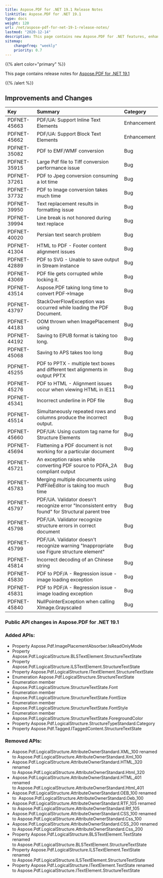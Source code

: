 ```yaml
---
title: Aspose.PDF for .NET 19.1 Release Notes
linktitle: Aspose.PDF for .NET 19.1
type: docs
weight: 120
url: /net/aspose-pdf-for-net-19-1-release-notes/
lastmod: "2020-12-14"
description: This page contains new Aspose.PDF for .NET features, enhancement, and bug fixes in 2019, version 19.1.
sitemap:
    changefreq: "weekly"
    priority: 0.7
---
```


{{% alert color="primary" %}}

This page contains release notes for [Aspose.PDF for .NET 19.1](https://www.nuget.org/packages/Aspose.Pdf/19.1.0)

{{% /alert %}}

## Improvements and Changes

|**Key**|**Summary**|**Category**|
| :- | :- | :- |
|PDFNET-45663|PDF/UA: Support Inline Text Elements|Enhancement|
|PDFNET-45662|PDF/UA: Support Block Text Elements|Enhancement|
|PDFNET-35082|PDF to EMF/WMF conversion|Bug|
|PDFNET-35915|Large Pdf file to Tiff conversion performance issue|Bug|
|PDFNET-37261|PDF to Jpeg conversion consuming a lot time|Bug|
|PDFNET-37732|PDF to Image conversion takes much time|Bug|
|PDFNET-39950|Text replacement results in formatting issue|Bug|
|PDFNET-39994|Line break is not honored during text replace|Bug|
|PDFNET-40020|Persian text search problem|Bug|
|PDFNET-41304|HTML to PDF - Footer content alignment issues|Bug|
|PDFNET-42889|PDF to SVG - Unable to save output in Stream instance|Bug|
|PDFNET-43069|PDF file gets corrupted while locking it.|Bug|
|PDFNET-43514|Aspose.PDF taking long time to convert PDF->Image|Bug|
|PDFNET-43797|StackOverFlowException was occurred while loading the PDF Document.|Bug|
|PDFNET-44183|OOM thrown when ImagePlacement using|Bug|
|PDFNET-44192|Saving to EPUB format is taking too long.|Bug|
|PDFNET-45068|Saving to APS takes too long|Bug|
|PDFNET-45255|PDF to PPTX - multiple text boxes and different text alignments in output PPTX|Bug|
|PDFNET-45276|PDF to HTML - Alignment issues occur when viewing HTML in IE11|Bug|
|PDFNET-45341|Incorrect underline in PDF file|Bug|
|PDFNET-45514|Simultaneously repeated rows and columns produce the incorrect output.|Bug|
|PDFNET-45660|PDF/UA: Using custom tag name for Structure Elements|Bug|
|PDFNET-45694|Flattening a PDF document is not working for a particular document|Bug|
|PDFNET-45721|An exception raises while converting PDF source to PDFA_2A compliant output|Bug|
|PDFNET-45783|Merging multiple documents using PdfFileEditor is taking too much time|Bug|
|PDFNET-45797|PDF/UA. Validator doesn't recognize error "Inconsistent entry found" for Structural parent tree|Bug|
|PDFNET-45798|PDF/UA. Validator recognize structure errors in correct document|Bug|
|PDFNET-45799|PDF/UA. Validator doesn't recognize warning "Inappropriate use Figure structure element"|Bug|
|PDFNET-45814|Incorrect decoding of an Chinese string|Bug|
|PDFNET-45830|PDF to PDF/A - Regression issue - image loading exception|Bug|
|PDFNET-45831|PDF to PDF/A - Regression issue - image loading exception|Bug|
|PDFNET-45840|NullPointerException when calling XImage.Grayscaled|Bug|

### Public API changes in Aspose.PDF for .NET 19.1

### Added APIs:

- Property Aspose.Pdf.ImagePlacementAbsorber.IsReadOnlyMode
- Property Aspose.Pdf.LogicalStructure.BLSTextElement.StructureTextState
- Property Aspose.Pdf.LogicalStructure.ILSTextElement.StructureTextState
- Property Aspose.Pdf.LogicalStructure.ITextElement.StructureTextState
- Enumeration Aspose.Pdf.LogicalStructure.StructureTextState
- Enumeration member Aspose.Pdf.LogicalStructure.StructureTextState.Font
- Enumeration member Aspose.Pdf.LogicalStructure.StructureTextState.FontSize
- Enumeration member Aspose.Pdf.LogicalStructure.StructureTextState.FontStyle
- Enumeration member Aspose.Pdf.LogicalStructure.StructureTextState.ForegroundColor
- Property Aspose.Pdf.LogicalStructure.StructureTypeStandard.Category
- Property Aspose.Pdf.Tagged.ITaggedContent.StructureTextState

### Removed APIs:

- Aspose.Pdf.LogicalStructure.AttributeOwnerStandard.XML_100 renamed<br/>to    Aspose.Pdf.LogicalStructure.AttributeOwnerStandard.Xml_100
- Aspose.Pdf.LogicalStructure.AttributeOwnerStandard.HTML_320 renamed<br/>to Aspose.Pdf.LogicalStructure.AttributeOwnerStandard.Html_320
- Aspose.Pdf.LogicalStructure.AttributeOwnerStandard.HTML_401 renamed<br/>to Aspose.Pdf.LogicalStructure.AttributeOwnerStandard.Html_401 
- Aspose.Pdf.LogicalStructure.AttributeOwnerStandard.OEB_100 renamed<br/>to  Aspose.Pdf.LogicalStructure.AttributeOwnerStandard.Oeb_100
- Aspose.Pdf.LogicalStructure.AttributeOwnerStandard.RTF_105 renamed<br/>to Aspose.Pdf.LogicalStructure.AttributeOwnerStandard.Rtf_105
- Aspose.Pdf.LogicalStructure.AttributeOwnerStandard.CSS_100 renamed<br/>to Aspose.Pdf.LogicalStructure.AttributeOwnerStandard.Css_100
- Aspose.Pdf.LogicalStructure.AttributeOwnerStandard.CSS_200 renamed<br/> to Aspose.Pdf.LogicalStructure.AttributeOwnerStandard.Css_200
- Property Aspose.Pdf.LogicalStructure.BLSTextElement.TextState renamed<br/>to Aspose.Pdf.LogicalStructure.BLSTextElement.StructureTextState
- Property Aspose.Pdf.LogicalStructure.ILSTextElement.TextState renamed<br/>to Aspose.Pdf.LogicalStructure.ILSTextElement.StructureTextState
- Property Aspose.Pdf.LogicalStructure.ITextElement.TextState renamed<br/>to Aspose.Pdf.LogicalStructure.ITextElement.StructureTextState

